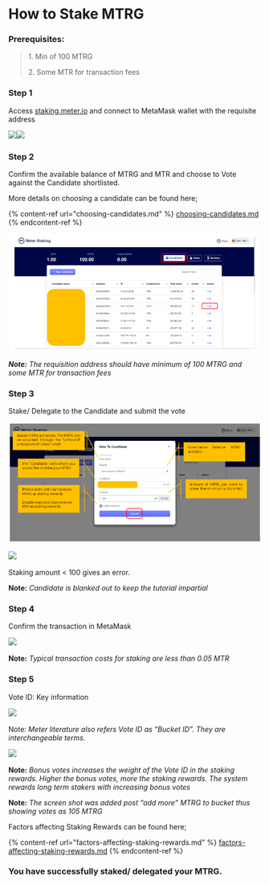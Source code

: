 # How to Stake MTRG

### Prerequisites: <a href="#7161" id="7161"></a>

> 1\. Min of 100 MTRG
>
> 2\. Some MTR for transaction fees

### Step 1

Access [staking.meter.io](https://staking.meter.io/) and connect to MetaMask wallet with the requisite address

![](https://miro.medium.com/max/1400/1\*sPnEkO2iPevwCTlwzWTLtQ.png)![](https://miro.medium.com/max/1400/1\*PS7d3E2Hb5UQbSzb6ocSMQ.png)

### Step 2

Confirm the available balance of MTRG and MTR and choose to Vote against the Candidate shortlisted.

More details on choosing a candidate can be found here;

{% content-ref url="choosing-candidates.md" %}
[choosing-candidates.md](choosing-candidates.md)
{% endcontent-ref %}

![](<../../../.gitbook/assets/image (1).png>)

_**Note:** The requisition address should have minimum of 100 MTRG and some MTR for transaction fees_

### Step 3

Stake/ Delegate to the Candidate and submit the vote

![](<../../../.gitbook/assets/image (5).png>)

![](https://miro.medium.com/max/1400/1\*Jz3UCh4GZYgoGWxjIXIdCw.png)

Staking amount < 100 gives an error.

**Note:** _Candidate is blanked out to keep the tutorial impartial_

### Step 4

Confirm the transaction in MetaMask

![](https://miro.medium.com/max/1400/1\*uoZ-T375WqHyygbPe1eaqQ.png)

**Note:** _Typical transaction costs for staking are less than 0.05 MTR_

### Step 5

Vote ID: Key information

![](https://miro.medium.com/max/1400/1\*ccTvxqiQ6Mmv8enHC0r7tA.png)

Note: _Meter literature also refers Vote ID as “Bucket ID”. They are interchangeable terms._

![](https://miro.medium.com/max/1400/1\*yLBY6Smm4Aou3y3-c1I0zw.png)

**Note:** _Bonus votes increases the weight of the Vote ID in the staking rewards. Higher the bonus votes, more the staking rewards. The system rewards long term stakers with increasing bonus votes_

**Note:** _The screen shot was added post “add more” MTRG to bucket thus showing votes as 105 MTRG_

Factors affecting Staking Rewards can be found here;

{% content-ref url="factors-affecting-staking-rewards.md" %}
[factors-affecting-staking-rewards.md](factors-affecting-staking-rewards.md)
{% endcontent-ref %}

### **You have successfully staked/ delegated your MTRG.** <a href="#652f" id="652f"></a>
